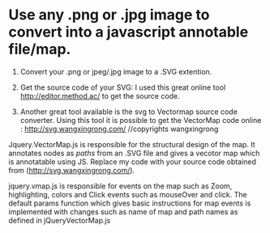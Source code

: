 # Use any .png or .jpg image to convert into a javascript annotable file/map.

1. Convert your .png or jpeg/.jpg image to a .SVG extention.
2. Get the source code of your SVG: I used this great online tool http://editor.method.ac/ to get the source code.

3. Another great tool available is the svg to Vectormap source code converter. Using this tool it is possible to get the VectorMap code online : http://svg.wangxingrong.com/
//copyrights wangxingrong

Jquery.VectorMap.js is responsible for the structural design of the map. It annotates nodes as *paths* from an .SVG file and gives a vecotor map which is annotatable using JS. Replace my code with your source code obtained from (http://svg.wangxingrong.com/).

jquery.vmap.js is responsible for events on the map such as Zoom, highlighting, colors and Click events such as mouseOver and click. The default params function which gives basic instructions for map events is implemented with changes such as name of map and path names as defined in jQueryVectorMap.js
